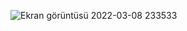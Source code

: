 ![Ekran görüntüsü 2022-03-08 233533](https://user-images.githubusercontent.com/81626732/157320897-dc40e4bd-53ca-4854-a839-fa1365ab944b.png)
